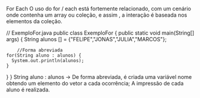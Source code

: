For Each
O uso do for / each está fortemente relacionado, com 
um cenário onde contenha um array ou coleção, e assim , a 
interação é baseada nos elementos da coleção.


// ExemploFor.java
public class ExemploFor {
public static void main(String[] args) {
	String alunos [] =  {"FELIPE","JONAS","JULIA","MARCOS"};
	
        //Forma abreviada
	for(String aluno : alunos) {
	  System.out.println(alunos);
	}

}
}
String aluno : alunos -> De forma abreviada, é criada uma variável 
nome obtendo um elemento do vetor a cada ocorrência;
A impressão de cada aluno é realizada.